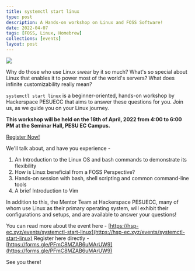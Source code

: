 ```yaml
---
title: systemctl start linux
type: post
description: A Hands-on workshop on Linux and FOSS Software!
date: 2022-04-07
tags: [FOSS, Linux, Homebrew]
collections: [events]
layout: post
---
```


![](/static/images/systemctl-start-linux/post-preview.png)

Why do those who use Linux swear by it so much?
What's so special about Linux that enables it to power most of the world's servers?
What does infinite customizability really mean?

`systemctl start linux` is a beginner-oriented, hands-on workshop by Hackerspace PESUECC that aims to answer these questions for you. Join us, as we guide you on your Linux journey.

**This workshop will be held on the 18th of April, 2022 from 4:00 to 6:00 PM at the Seminar Hall, PESU EC Campus.**

<section class="p-index_links_link">
    <a href="https://forms.gle/PFmC8MZAB6uMArUW9" class="c-gradient-link">  Register Now! </a>
</section>

We'll talk about, and have you experience -

1. An Introduction to the Linux OS and bash commands to demonstrate its flexibility
2. How is Linux beneficial from a FOSS Perspective?
3. Hands-on session with bash, shell scripting and common command-line tools
4. A brief Introduction to Vim

In addition to this, the Mentor Team at Hackerspace PESUECC, many of whom use Linux as their primary operating system, will exhibit their configurations and setups, and are available to answer your questions!

You can read more about the event here - [https://hsp-ec.xyz/events/systemctl-start-linux](https://hsp-ec.xyz/events/systemctl-start-linux)
Register here directly - [https://forms.gle/PFmC8MZAB6uMArUW9](https://forms.gle/PFmC8MZAB6uMArUW9)

See you there!
